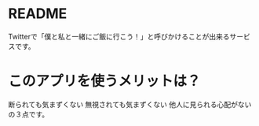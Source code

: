 # README

Twitterで「僕と私と一緒にご飯に行こう！」と呼びかけることが出来るサービスです。


# このアプリを使うメリットは？
断られても気まずくない
無視されても気まずくない
他人に見られる心配がないの３点です。
